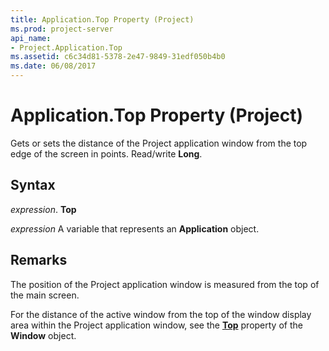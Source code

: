 ```yaml
---
title: Application.Top Property (Project)
ms.prod: project-server
api_name:
- Project.Application.Top
ms.assetid: c6c34d81-5378-2e47-9849-31edf050b4b0
ms.date: 06/08/2017
---
```



# Application.Top Property (Project)

Gets or sets the distance of the Project application window from the top edge of the screen in points. Read/write **Long**.


## Syntax

 _expression_. **Top**

 _expression_ A variable that represents an **Application** object.


## Remarks

The position of the Project application window is measured from the top of the main screen.

For the distance of the active window from the top of the window display area within the Project application window, see the **[Top](window-top-property-project.md)** property of the **Window** object.


